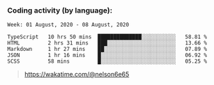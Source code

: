 ### Coding activity (by language):

<!--START_SECTION:waka-->
```text
Week: 01 August, 2020 - 08 August, 2020

TypeScript   10 hrs 50 mins  ██████████████░░░░░░░░░░░   58.81 % 
HTML         2 hrs 31 mins   ███░░░░░░░░░░░░░░░░░░░░░░   13.66 % 
Markdown     1 hr 27 mins    ██░░░░░░░░░░░░░░░░░░░░░░░   07.89 % 
JSON         1 hr 16 mins    █░░░░░░░░░░░░░░░░░░░░░░░░   06.92 % 
SCSS         58 mins         █░░░░░░░░░░░░░░░░░░░░░░░░   05.25 %
```
<!--END_SECTION:waka-->

> https://wakatime.com/@nelson6e65
